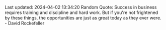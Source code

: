 Last updated: 2024-04-02 13:34:20
Random Quote: Success in business requires training and discipline and hard work. But if you're not frightened by these things, the opportunities are just as great today as they ever were. - David Rockefeller